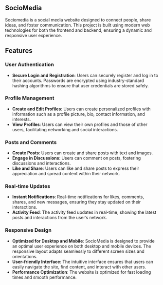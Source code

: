 <h2>SocioMedia</h2>
Sociomedia is a social media website designed to connect people, share ideas, and foster communication. This project is built using modern web technologies for both the frontend and backend, ensuring a dynamic and responsive user experience.

## Features

### User Authentication
- **Secure Login and Registration**: Users can securely register and log in to their accounts. Passwords are encrypted using industry-standard hashing algorithms to ensure that user credentials are stored safely.

### Profile Management
- **Create and Edit Profiles**: Users can create personalized profiles with information such as a profile picture, bio, contact information, and interests.
- **View Profiles**: Users can view their own profiles and those of other users, facilitating networking and social interactions.

### Posts and Comments
- **Create Posts**: Users can create and share posts with text and images.
- **Engage in Discussions**: Users can comment on posts, fostering discussions and interactions.
- **Like and Share**: Users can like and share posts to express their appreciation and spread content within their network.

### Real-time Updates
- **Instant Notifications**: Real-time notifications for likes, comments, shares, and new messages, ensuring they stay updated on their interactions.
- **Activity Feed**: The activity feed updates in real-time, showing the latest posts and interactions from the user’s network.

### Responsive Design
- **Optimized for Desktop and Mobile**: SocioMedia is designed to provide an optimal user experience on both desktop and mobile devices. The responsive layout adapts seamlessly to different screen sizes and orientations.
- **User-friendly Interface**: The intuitive interface ensures that users can easily navigate the site, find content, and interact with other users.
- **Performance Optimization**: The website is optimized for fast loading times and smooth performance.
